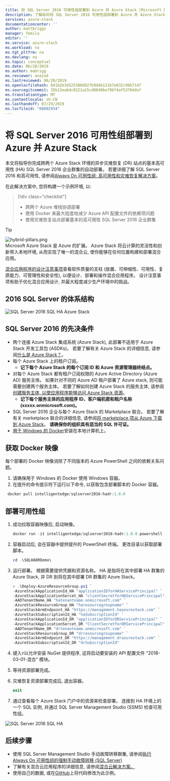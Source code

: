 ```yaml
---
title: 将 SQL Server 2016 可用性组部署到 Azure 并 Azure Stack |Microsoft Docs
description: 了解如何将 SQL Server 2016 可用性组部署到 Azure 并 Azure Stack
services: azure-stack
documentationcenter: ''
author: mattbriggs
manager: femila
editor: ''
ms.service: azure-stack
ms.workload: na
ms.tgt_pltfrm: na
ms.devlang: na
ms.topic: conceptual
ms.date: 06/20/2019
ms.author: mabrigg
ms.reviewer: anajod
ms.lastreviewed: 06/20/2019
ms.openlocfilehash: 841b2b3d525380d927b9d4b121b7e832c99b7147
ms.sourcegitcommit: 35b13ea6dc0221a15cd0840be796f4af5370ddaf
ms.translationtype: MT
ms.contentlocale: zh-CN
ms.lasthandoff: 07/29/2019
ms.locfileid: "68602934"
---
```

# <a name="deploy-a-sql-server-2016-availability-group-to-azure-and-azure-stack"></a>将 SQL Server 2016 可用性组部署到 Azure 并 Azure Stack

本文将指导你完成跨两个 Azure Stack 环境的异步灾难恢复 (DR) 站点的基本高可用性 (HA) SQL Server 2016 企业群集的自动部署。 若要详细了解 SQL Server 2016 和高可用性, 请参阅[Always On 可用性组: 高可用性和灾难恢复解决方案](https://docs.microsoft.com/sql/database-engine/availability-groups/windows/always-on-availability-groups-sql-server?view=sql-server-2016)。

在此解决方案中, 您将构建一个示例环境, 以:

> [!div class="checklist"]
> - 跨两个 Azure 堆栈协调部署
> - 使用 Docker 来最大程度地减少 Azure API 配置文件的依赖项问题
> - 使用灾难恢复站点部署基本的高可用性 SQL Server 2016 企业群集

> [!Tip]  
> ![hybrid-pillars.png](./media/azure-stack-solution-cloud-burst/hybrid-pillars.png)  
> Microsoft Azure Stack 是 Azure 的扩展。 Azure Stack 将云计算的灵活性和创新带入本地环境, 从而实现了唯一的混合云, 使你能够在任何位置构建和部署混合应用。  
> 
> [混合应用程序的设计注意事项](azure-stack-edge-pattern-overview.md)查看软件质量的支柱 (放置、可伸缩性、可用性、复原能力、可管理性和安全性), 以便设计、部署和操作混合应用程序。 设计注意事项有助于优化混合应用设计, 并最大程度减少生产环境中的挑战。

## <a name="architecture-for-sql-server-2016"></a>2016 SQL Server 的体系结构

![SQL Server 2016 SQL HA Azure Stack](media/azure-stack-solution-sql-ha/image1.png)

## <a name="prerequisites-for-sql-server-2016"></a>SQL Server 2016 的先决条件

  - 两个连接 Azure Stack 集成系统 (Azure Stack), 此部署不适用于 Azure Stack 开发工具包 (ASDKs)。 若要了解有关 Azure Stack 的详细信息, 请参阅[什么是 Azure Stack？](https://azure.microsoft.com/overview/azure-stack/)。
  - 每个 Azure Stack 上的租户订阅。    
      - **记下每个 Azure Stack 的每个订阅 ID 和 Azure 资源管理器终结点。**
  - 对每个 Azure Stack 都有租户订阅权限的 Azure Active Directory (Azure AD) 服务主体。 如果针对不同的 Azure AD 租户部署了 Azure stack, 则可能需要创建两个服务主体。 若要了解如何创建 Azure Stack 的服务主体, 请参阅[创建服务主体, 以使应用程序能够访问 Azure Stack 资源](https://docs.microsoft.com/azure-stack/user/azure-stack-create-service-principals)。
      - **记下每个服务主体的应用程序 ID、客户端机密和租户名称 (xxxxx.onmicrosoft.com)。**
  - SQL Server 2016 企业与每个 Azure Stack 的 Marketplace 联合。 若要了解有关 marketplace 联合的详细信息, 请参阅[将 marketplace 项从 Azure 下载到 Azure Stack](https://docs.microsoft.com/azure-stack/operator/azure-stack-download-azure-marketplace-item)。
    **请确保你的组织具有适当的 SQL 许可证。**
  - [用于 Windows 的 Docker](https://docs.docker.com/docker-for-windows/)安装在本地计算机上。

## <a name="get-the-docker-image"></a>获取 Docker 映像

每个部署的 Docker 映像消除了不同版本的 Azure PowerShell 之间的依赖关系问题。

1.  请确保用于 Windows 的 Docker 使用 Windows 容器。
2.  在提升的命令提示符下运行以下命令, 以获取包含部署脚本的 Docker 容器。

```powershell  
 docker pull intelligentedge/sqlserver2016-hadr:1.0.0
```

## <a name="deploy-the-availability-group"></a>部署可用性组

1.  成功拉取容器映像后, 启动映像。

      ```powershell  
      docker run -it intelligentedge/sqlserver2016-hadr:1.0.0 powershell
      ```

2.  容器启动后, 会在容器中提供提升的 PowerShell 终端。 更改目录以获取部署脚本。

      ```powershell  
      cd .\SQLHADRDemo\
      ```

3.  运行部署。 根据需要提供凭据和资源名称。 HA 是指将在其中部署 HA 群集的 Azure Stack, 并 DR 到将在其中部署 DR 群集的 Azure Stack。

      ```powershell
      > .\Deploy-AzureResourceGroup.ps1 `
      -AzureStackApplicationId_HA "applicationIDforHAServicePrincipal" `
      -AzureStackApplicationSercet_HA "clientSecretforHAServicePrincipal" `
      -AADTenantName_HA "hatenantname.onmicrosoft.com" `
      -AzureStackResourceGroup_HA "haresourcegroupname" `
      -AzureStackArmEndpoint_HA "https://management.haazurestack.com" `
      -AzureStackSubscriptionId_HA "haSubscriptionId" `
      -AzureStackApplicationId_DR "applicationIDforDRServicePrincipal" `
      -AzureStackApplicationSercet_DR "ClientSecretforDRServicePrincipal" `
      -AADTenantName_DR "drtenantname.onmicrosoft.com" `
      -AzureStackResourceGroup_DR "drresourcegroupname" `
      -AzureStackArmEndpoint_DR "https://management.drazurestack.com" `
      -AzureStackSubscriptionId_DR "drSubscriptionId"
      ```

4.  键入`Y`以允许安装 NuGet 提供程序, 这将启动要安装的 API 配置文件 "2018-03-01-混合" 模块。

5.  等待资源部署完成。

6.  灾难恢复资源部署完成后, 退出容器。

      ```powershell
      exit
      ```

7.  通过查看每个 Azure Stack 门户中的资源来检查部署。 连接到 HA 环境上的一个 SQL 实例, 并通过 SQL Server Management Studio (SSMS) 检查可用性组。

![SQL Server 2016 SQL HA](media/azure-stack-solution-sql-ha/image2.png)

## <a name="next-steps"></a>后续步骤

  - 使用 SQL Server Management Studio 手动故障转移群集, 请参阅[执行 Always On 可用性组的强制手动故障转移 (SQL Server)](https://docs.microsoft.com/sql/database-engine/availability-groups/windows/perform-a-forced-manual-failover-of-an-availability-group-sql-server?view=sql-server-2017)
  - 了解有关混合云应用程序的详细信息, 请参阅[混合云解决方案。](https://aka.ms/azsdevtutorials)
  - 使用自己的数据, 或在[GitHub](https://github.com/Azure-Samples/azure-intelligent-edge-patterns)上将代码修改为此示例。

